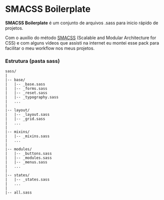 # SMACSS Boilerplate

**SMACSS Boilerplate** é um conjunto de arquivos .sass para inicio rápido de projetos.

Com o auxilio do método [SMACSS](http://smacss.com/) (Scalable and Modular Architecture for CSS) e com alguns vídeos que assisti na internet eu montei esse pack para facilitar o meu workflow nos meus projetos.

### Estrutura (pasta sass)

```
sass/
|
|-- base/              		
|   |-- _base.sass         		
|   |-- _forms.sass     		
|   |-- _reset.sass      		
|   |-- _typography.sass      		
|   ...
|
|-- layout/             		
|   |-- _layout.sass       		
|   |-- _grid.sass     		
|   ...
|
|-- mixins/             		
|   |-- _mixins.sass       		
|   ...
|
|-- modules/               		
|   |-- _buttons.sass
|   |-- _modules.sass
|	|-- _menus.sass
|   ...
|
|-- states/               		
|   |-- _states.sass
|   ...
|
|-- all.sass            		

```